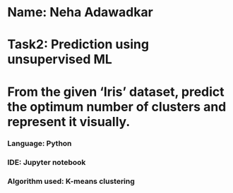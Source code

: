 # Name: Neha Adawadkar
# Task2: Prediction using unsupervised ML
# From the given ‘Iris’ dataset, predict the optimum number of clusters and represent it visually.
### Language: Python
### IDE: Jupyter notebook
### Algorithm used: K-means clustering
